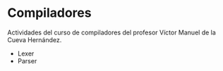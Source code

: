# Compiladores
Actividades del curso de compiladores del profesor Víctor Manuel de la Cueva Hernández.

- Lexer
- Parser
